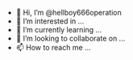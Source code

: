 - 👋 Hi, I’m @hellboy666operation
- 👀 I’m interested in ...
- 🌱 I’m currently learning ...
- 💞️ I’m looking to collaborate on ...
- 📫 How to reach me ...

<!---
hellboy666operation/hellboy666operation is a ✨ special ✨ repository because its `README.md` (this file) appears on your GitHub profile.
You can click the Preview link to take a look at your changes.
--->
